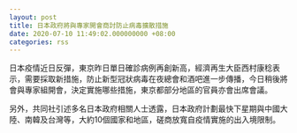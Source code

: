 ```yaml
---
layout: post
title: 日本政府將與專家開會商討防止病毒擴散措施　
date: 2020-07-10 11:49:02.000000000 +08:00
categories: rss
---
```


日本疫情近日反彈，東京昨日單日確診病例再創新高，經濟再生大臣西村康稔表示，需要採取新措施，防止新型冠狀病毒在夜總會和酒吧進一步傳播，今日稍後將會與專家組開會，決定實施哪些措施，東京都部分地區的官員亦會出席會議。

另外，共同社引述多名日本政府相關人士透露，日本政府計劃最快下星期與中國大陸、南韓及台灣等，大約10個國家和地區，磋商放寬自疫情實施的出入境限制。
